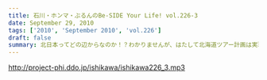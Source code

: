 ```yaml
---
title: 石川・ホンマ・ぶるんのBe-SIDE Your Life! vol.226-3
date: September 29, 2010
tags: ['2010', 'September 2010', 'vol.226']
draft: false
summary: 北日本ってどの辺からなのか！？わかりませんが、はたして北海道ツアー計画は実現するのか！？これは予算との相談にもなりそうですな。ＮＡＭＡＥ
---
```


http://project-phi.ddo.jp/ishikawa/ishikawa226_3.mp3